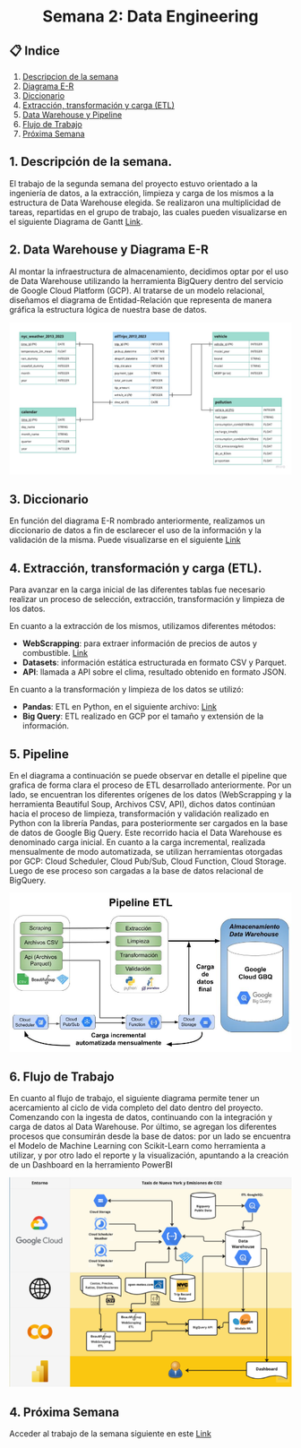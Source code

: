 <h1 align="center">  Semana 2: Data Engineering </h1>

## 📋 Indice
1. [Descripcion de la semana](#descripcion)
2. [Diagrama E-R](#e-r)
3. [Diccionario](#dicc)
4. [Extracción, transformación y carga (ETL)](#etl)
5. [Data Warehouse y Pipeline](#dw)
6. [Flujo de Trabajo](#workflow)
7. [Próxima Semana](#prox)


## 1. Descripción de la semana. <a name="descripcion"></a>

El trabajo de la segunda semana del proyecto estuvo orientado a la ingeniería de datos, a la extracción, limpieza y carga de los mismos a la estructura de Data Warehouse elegida. Se realizaron una multiplicidad de tareas, repartidas en el grupo de trabajo, las cuales pueden visualizarse en el siguiente Diagrama de Gantt [Link](https://docs.google.com/spreadsheets/d/1FfYJpII47lZE7PPJ2_Fkker2DmhxPlchE7BnmvAbcrQ/edit#gid=1115838130).

## 2. Data Warehouse y Diagrama E-R <a name="e-r"></a>

Al montar la infraestructura de almacenamiento, decidimos optar por el uso de Data Warehouse utilizando la herramienta BigQuery dentro del servicio de Google Cloud Platform (GCP). Al tratarse de un modelo relacional, diseñamos el diagrama de Entidad-Relación que representa de manera gráfica la estructura lógica de nuestra base de datos.

![E-R](https://github.com/RoNovau/Proyecto-Grupal/blob/main/assets/E-R.jpeg)

## 3. Diccionario <a name="dicc"></a>

En función del diagrama E-R nombrado anteriormente, realizamos un diccionario de datos a fin de esclarecer el uso de la información y la validación de la misma. Puede visualizarse en el siguiente 
[Link](https://github.com/RoNovau/Proyecto-Grupal/blob/main/Diccionario/Diccionario%20de%20datos.pdf)


## 4. Extracción, transformación y carga (ETL). <a name="etl"></a>

Para avanzar en la carga inicial de las diferentes tablas fue necesario realizar un proceso de selección, extracción, transformación y limpieza de los datos. 

En cuanto a la extracción de los mismos, utilizamos diferentes métodos:

+ **WebScrapping**: para extraer información de precios de autos y combustible. [Link](https://github.com/RoNovau/Proyecto-Grupal/blob/main/WebScrapping/webscrap_price.py)
+ **Datasets**: información estática estructurada en formato CSV y Parquet.
+ **API**: llamada a API sobre el clima, resultado obtenido en formato JSON. 

En cuanto a la transformación y limpieza de los datos se utilizó:

+ **Pandas**: ETL en Python, en el siguiente archivo: [Link](https://github.com/RoNovau/Proyecto-Grupal/blob/main/ETL/ETL_car_models.ipynb)
+ **Big Query**: ETL realizado en GCP por el tamaño y extensión de la información.

## 5. Pipeline <a name="dw"></a>

En el diagrama a continuación se puede observar en detalle el pipeline que grafica de forma clara el proceso de ETL desarrollado anteriormente. Por un lado, se encuentran los diferentes orígenes de los datos (WebScrapping y la herramienta Beautiful Soup, Archivos CSV, API), dichos datos continúan hacia el proceso de limpieza, transformación y validación realizado en Python con la librería Pandas, para posteriormente ser cargados en la base de datos de Google Big Query. Este recorrido hacia el Data Warehouse es denominado carga inicial. En cuanto a la carga incremental, realizada mensualmente de modo automatizada, se utilizan herramientas otorgadas por GCP: Cloud Scheduler, Cloud Pub/Sub, Cloud Function, Cloud Storage. Luego de ese proceso son cargadas a la base de datos relacional de BigQuery.

![Pipeline](https://github.com/RoNovau/Proyecto-Grupal/blob/main/assets/Pipeline.jpg)

## 6. Flujo de Trabajo <a name="workflow"></a>

En cuanto al flujo de trabajo, el siguiente diagrama permite tener un acercamiento al ciclo de vida completo del dato dentro del proyecto. Comenzando con la ingesta de datos, continuando con la integración y carga de datos al Data Warehouse. Por último, se agregan los diferentes procesos que consumirán desde la base de datos: por un lado se encuentra el Modelo de Machine Learning con Scikit-Learn como herramienta a utilizar, y por otro lado el reporte y la visualización, apuntando a la creación de un Dashboard en la herramiento PowerBI

![Workflow](https://github.com/RoNovau/Proyecto-Grupal/blob/main/assets/Workflow.png)

## 4. Próxima Semana <a name="prox"></a>

Acceder al trabajo de la semana siguiente en este [Link](https://github.com/RoNovau/Proyecto-Grupal/blob/main/Documentacion/Informe_Semana3.md)
